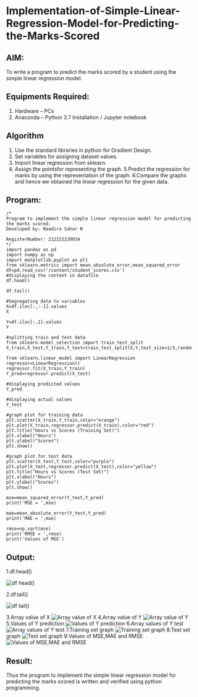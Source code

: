 # Implementation-of-Simple-Linear-Regression-Model-for-Predicting-the-Marks-Scored

## AIM:
To write a program to predict the marks scored by a student using the simple linear regression model.

## Equipments Required:
1. Hardware – PCs
2. Anaconda – Python 3.7 Installation / Jupyter notebook

## Algorithm
1. Use the standard libraries in python for Gradient Design.
2. Set variables for assigning dataset values.
3. Import linear regression from sklearn.
4. Assign the pointsfor representing the graph.
5.Predict the regression for marks by using the representation of the graph.
6.Compare the graphs and hence we obtained the linear regression for the given data.

## Program:
```
/*
Program to implement the simple linear regression model for predicting the marks scored.
Developed by: Naadira Sahar N

RegisterNumber: 212221220034
*/
import pandas as pd
import numpy as np
import matplotlib.pyplot as plt
from sklearn.metrics import mean_absolute_error,mean_squared_error
df=pd.read_csv('/content/student_scores.csv')
#displaying the content in datafile
df.head()

df.tail()

#Segregating data to variables
X=df.iloc[:,:-1].values
X

Y=df.iloc[:,1].values
Y

#splitting train and test data
from sklearn.model_selection import train_test_split
X_train,X_test,Y_train,Y_test=train_test_split(X,Y,test_size=1/3,random_state=0)

from sklearn.linear_model import LinearRegression
regressor=LinearRegression()
regressor.fit(X_train,Y_train)
Y_pred=regressor.predict(X_test)

#displaying predicted values
Y_pred

#displaying actual values
Y_test

#graph plot for training data
plt.scatter(X_train,Y_train,color="orange")
plt.plot(X_train,regressor.predict(X_train),color="red")
plt.title("Hours vs Scores (Training Set)")
plt.xlabel("Hours")
plt.ylabel("Scores")
plt.show()

#graph plot for test data
plt.scatter(X_test,Y_test,color="purple")
plt.plot(X_test,regressor.predict(X_test),color="yellow")
plt.title("Hours vs Scores (Test Set)")
plt.xlabel("Hours")
plt.ylabel("Scores")
plt.show()

mse=mean_squared_error(Y_test,Y_pred)
print('MSE = ',mse)

mae=mean_absolute_error(Y_test,Y_pred)
print('MAE = ',mae)

rmse=np.sqrt(mse)
print('RMSE = ',rmse)
print('Values of MSE')
```

## Output:
1.df.head()

![df head()](https://user-images.githubusercontent.com/128135126/229293862-34870b9a-d46d-41cb-9ea0-13cea22f00ae.png)

2.df.tail()

![df tail()](https://user-images.githubusercontent.com/128135126/229293881-7cb876c6-7074-4bb1-874f-7c9463005dcc.png)

3.Array value of X
![Array value of X](https://user-images.githubusercontent.com/128135126/229293469-8f08eb90-7774-46aa-b0db-0ac8df78dad3.png)
4.Array value of Y
![Array value of Y](https://user-images.githubusercontent.com/128135126/229293494-aa427d62-0d42-4747-9b9d-474c5f58fb29.png)
5.Values of Y prediction
![Values of Y prediction](https://user-images.githubusercontent.com/128135126/229293514-ef09d849-1b86-4783-b366-9552fbafecca.png)
6.Array values of Y test
![Array values of Y test](https://user-images.githubusercontent.com/128135126/229293545-32b41b3c-8494-4138-8f49-6161ed6af60b.png)
7.Training set graph
![Training set graph](https://user-images.githubusercontent.com/128135126/229293565-fbd372b3-aac6-4ed6-be0b-87905f046ebb.png)
8.Test set graph
![Test set graph](https://user-images.githubusercontent.com/128135126/229293588-9a4d9a34-3f38-4e5f-bd77-3e3f79bb2cf0.png)
9.Values of MSE,MAE and RMSE
![Values of MSE,MAE and RMSE](https://user-images.githubusercontent.com/128135126/229293605-f9e791d8-b7c0-45c1-ac1b-2901364e8b26.png)

## Result:
Thus the program to implement the simple linear regression model for predicting the marks scored is written and verified using python programming.
